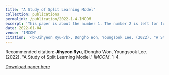 ```yaml
---
title: "A Study of Split Learning Model"
collection: publications
permalink: /publication/2022-1-4-IMCOM
excerpt: 'This paper is about the number 1. The number 2 is left for future work.'
date: 2022-01-04
venue: 'IMCOM'
citation: '<b>Jihyeon Ryu</b>, Dongho Won, Youngsook Lee. (2022). "A Study of Split Learning Model." <i>IMCOM</i>. 1-4.'
---
```


Recommended citation: **Jihyeon Ryu**, Dongho Won, Youngsook Lee. (2022). "A Study of Split Learning Model." *IMCOM*. 1-4.

[Download paper here](http://janicejihyeon.github.io/files/IMCOM2022_Jihyeon.pdf)
